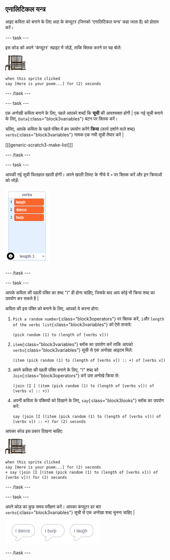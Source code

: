 ## एनालिटिकल यन्त्र

आइए कविता को बनाने के लिए अदा के कंप्यूटर (जिनको 'एनालिटिकल यन्त्र' कहा जाता है) को प्रोग्राम करें।

\--- task \---

इस कोड को अपने 'कंप्यूटर' स्प्राइट में जोड़ें, ताकि क्लिक करने पर यह बोलें:

![कंप्यूटर का स्प्राइट](images/computer-sprite.png)

```blocks3
when this sprite clicked
say [Here is your poem...] for (2) seconds
```

\--- /task \---

\--- task \---

एक अनोखी कविता बनाने के लिए, पहले आपको शब्दों कि **सूची** की आवश्यक्ता होगी | एक नई सूची बनाने के लिए, `Data`{:class="block3variables"} बटन पर क्लिक करें।

चलिए, आपके कविता के पहले पंक्ति में हम उपयोग करेंगे **क्रिया** (कार्य दर्शाने वाले शब्द) `verbs`{:class="block3variables"} नामक एक नयी सूची तैयार करें |

[[[generic-scratch3-make-list]]]

\--- /task \---

\--- task \---

आपकी नई सूची फिलहाल खाली होगी। अपने खाली लिस्ट के नीचे ये `+` पर क्लिक करें और इन क्रियाओं को जोड़ें:

![सूची जिसमे + गहरे रंग का है](images/poetry-verbs-annotated.png)

\--- /task \---

\--- task \---

आपके कविता की पहली पंक्ति का शब्द "I" ही होना चाहिए, जिसके बाद आप कोई भी क्रिया शब्द का उपयोग कर सकते है |

कविता की इस पंक्ति को बनाने के लिए, आपको ये करना होगा:

1. `Pick a random number`{:class="block3operators"} पर क्लिक करें, `1`और `length of the verbs list`{:class="block3variables"} को ऐसे सजाये:
    
    ```blocks3
    (pick random (1) to (length of [verbs v]))
    ```

2. `item`{:class="block3variables"} ब्लॉक का उपयोग करें ताकि आपको `verbs`{:class="block3variables"} सूची से एक अनोखा आइटम मिले:
    
    ```blocks3
    (item (pick random (1) to (length of [verbs v]) :: +) of [verbs v])
    ```

3. अपने कविता की पहली पंक्ति बनाने के लिए, "I" शब्द को `Join`{:class="block3operators"} करें उस अनोखे क्रिया से:
    
    ```blocks3
    (join [I ] (item (pick random (1) to (length of [verbs v])) of [verbs v] :: +))
    ```

4. अपनी कविता के पंक्तियों को दिखाने के लिए, `say`{:class="block3looks"} ब्लॉक का उपयोग करें:
    
    ```blocks3
    say (join [I ](item (pick random (1) to (length of [verbs v])) of [verbs v]) :: +) for (2) seconds
    ```

आपका कोड इस प्रकार दिखना चाहिए:

![कंप्यूटर का स्प्राइट](images/computer-sprite.png)

```blocks3
when this sprite clicked
say [Here is your poem...] for (2) seconds
+ say (join [I ](item (pick random (1) to (length of [verbs v])) of [verbs v])) for (2) seconds
```

\--- /task \---

\--- task \---

अपने कोड का कुछ समय परीक्षण करें। आपका कंप्यूटर हर बार `verbs`{:class="block3variables"} सूची से एक अनोखा शब्द चुनना चाहिए |

![3 बुलबुले अलग अलग चीज़ें बोलते हुए](images/poetry-random-test.png)

\--- /task \---